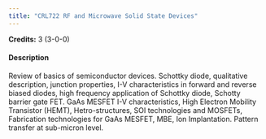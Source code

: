 ```yaml
---
title: "CRL722 RF and Microwave Solid State Devices"
---
```

**Credits:** 3 (3-0-0)

#### Description
Review of basics of semiconductor devices. Schottky diode, qualitative description, junction properties, I-V characteristics in forward and reverse biased diodes, high frequency application of Schottky diode, Schotty barrier gate FET. GaAs MESFET I-V characteristics, High Electron Mobility Transistor (HEMT), Hetro-structures, SOI technologies and MOSFETs, Fabrication technologies for GaAs MESFET, MBE, Ion Implantation. Pattern transfer at sub-micron level.